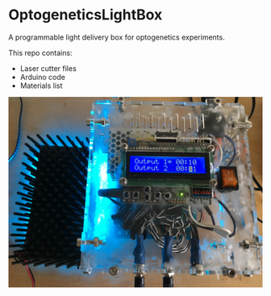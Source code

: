 # OptogeneticsLightBox
A programmable light delivery box for optogenetics experiments.

This repo contains:
* Laser cutter files
* Arduino code
* Materials list

![LightBoxTopOn](images/LightBoxTopOn.jpeg)